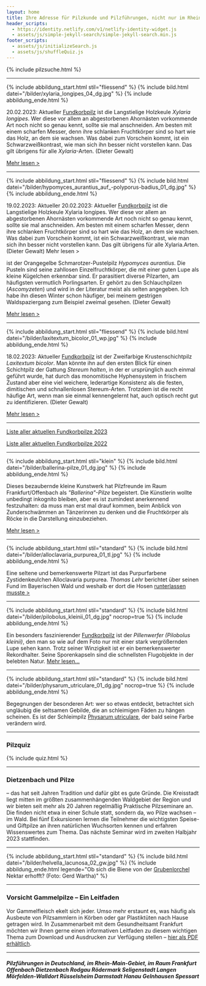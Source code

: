 ```yaml
---
layout: home
title: Ihre Adresse für Pilzkunde und Pilzführungen, nicht nur im Rhein-Main-Gebiet
header_scripts:
  - https://identity.netlify.com/v1/netlify-identity-widget.js
  - assets/js/simple-jekyll-search/simple-jekyll-search.min.js
footer_scripts:
  - assets/js/initializeSearch.js
  - assets/js/shuffleQuiz.js
---
```

{% include pilzsuche.html %}

- - -

{% include abbildung_start.html stil="fliessend" %}
{% include bild.html datei="/bilder/xylaria_longipes_04_dg.jpg" %}
{% include abbildung_ende.html %}

20.02.2023: Aktueller [Fundkorbpilz](AA "Glossar-") ist die Langstielige Holzkeule *Xylaria longipes*. Wer diese vor allem an abgestorbenen Ahornästen vorkommende Art noch nicht so genau kennt, sollte sie mal anschneiden. Am besten mit einem scharfen Messer, denn ihre schlanken Fruchtkörper sind so hart wie das Holz, an dem sie wachsen. Was dabei zum Vorschein kommt, ist ein Schwarzweißkontrast, wie man sich ihn besser nicht vorstellen kann. Das gilt übrigens für alle *Xylaria*-Arten. (Dieter Gewalt)

[Mehr lesen >](/pilze/xylaria-longipes-langstielige-holzkeule)

<div style="clear:  both"></div>

- - -

{% include abbildung_start.html stil="fliessend" %}
{% include bild.html datei="/bilder/hypomyces_aurantius_auf_-polyporus-badius_01_dg.jpg" %}
{% include abbildung_ende.html %}

19.02.2023: Aktueller 20.02.2023: Aktueller [Fundkorbpilz](AA "Glossar-") ist die Langstielige Holzkeule Xylaria longipes. Wer diese vor allem an abgestorbenen Ahornästen vorkommende Art noch nicht so genau kennt, sollte sie mal anschneiden. Am besten mit einem scharfen Messer, denn ihre schlanken Fruchtkörper sind so hart wie das Holz, an dem sie wachsen. Was dabei zum Vorschein kommt, ist ein Schwarzweißkontrast, wie man sich ihn besser nicht vorstellen kann. Das gilt übrigens für alle Xylaria.Arten. (Dieter Gewalt) Mehr lesen > <div style="clear:  both"></div> ist der Orangegelbe Schmarotzer-Pustelpilz *Hypomyces aurantius*. Die Pusteln sind seine zahllosen Einzelfruchtkörper, die mit einer guten Lupe als kleine Kügelchen erkennbar sind. Er parasitiert diverse Pilzarten, am häufigsten vermutlich Porlingsarten. Er gehört zu den Schlauchpilzen (*Ascomyzeten*) und wird in der Literatur meist als selten angegeben. Ich habe ihn diesen Winter schon häufiger, bei meinem gestrigen Waldspaziergang zum Beispiel zweimal gesehen. (Dieter Gewalt)

[Mehr lesen >](/pilze/hypomyces-aurantius-orangegelber-schmarotzer-pustelpilz)

<div style="clear:  both"></div>

- - -

{% include abbildung_start.html stil="fliessend" %}
{% include bild.html datei="/bilder/laxitextum_bicolor_01_wp.jpg" %}
{% include abbildung_ende.html %}

18.02.2023: Aktueller [Fundkorbpilz](AA "Glossar-") ist der Zweifarbige Krustenschichtpilz *Laxitextum bicolor*. Man könnte ihn auf den ersten Blick für einen Schichtpilz der Gattung *Stereum halten*, in der er ursprünglich auch einmal geführt wurde, hat durch das monomitische Hyphensystem in frischem Zustand aber eine viel weichere, lederartige Konsistenz als die festen, dimitischen und schnallenlosen Stereum-Arten. Trotzdem ist die recht häufige Art, wenn man sie einmal kennengelernt hat, auch optisch recht gut zu identifizieren. (Dieter Gewalt)

[Mehr lesen >](/pilze/laxitextum-bicolor-zweifarbiger-krustenschichtpilz)

<div style="clear:  both"></div>

- - -

[Liste aller aktuellen Fundkorbpilze 2023](/artikel/liste-aller-aktuellen-fundkorbpilze-2023.html)

[Liste aller aktuellen Fundkorbpilze 2022](/artikel/liste-aller-aktuellen-fundkorbpilze-2022.html)

- - -

{% include abbildung_start.html stil="klein" %}
{% include bild.html datei="/bilder/ballerina-pilze_01_dg.jpg" %}
{% include abbildung_ende.html %}

Dieses bezaubernde kleine Kunstwerk hat Pilzfreunde im Raum Frankfurt/Offenbach als *"Ballerina"-Pilze* begeistert. Die Künstlerin wollte unbedingt inkognito bleiben, aber es ist zumindest anerkennend festzuhalten: da muss man erst mal drauf kommen, beim Anblick von Zunderschwämmen an Tänzerinnen zu denken und die Fruchtkörper als Röcke in die Darstellung einzubeziehen.

[Mehr lesen >](/termine)

- - -

{% include abbildung_start.html stil="standard" %}
{% include bild.html datei="/bilder/alloclavaria_purpurea_01_tl.jpg" %}
{% include abbildung_ende.html %}

Eine seltene und bemerkenswerte Pilzart ist das Purpurfarbene Zystidenkeulchen Alloclavaria purpurea. *Thomas Lehr* berichtet über seinen Fund im Bayerischen Wald und weshalb er dort die Hosen [runterlassen musste >](/pilze/alloclavaria-purpurea-purpurfarbenes-zystidenkeulchen)

- - -

{% include abbildung_start.html stil="standard" %}
{% include bild.html datei="/bilder/pilobolus_kleinii_01_dg.jpg" nocrop=true %}
{% include abbildung_ende.html %}

Ein besonders faszinierender [Fundkorbpilz](AA "Glossar-") ist der *Pillenwerfer (Pilobolus kleinii)*, den man so wie auf dem Foto nur mit einer stark vergrößernden Lupe sehen kann. Trotz seiner Winzigkeit ist er ein bemerkenswerter Rekordhalter. Seine Sporenkapseln sind die schnellsten Flugobjekte in der belebten Natur. [Mehr lesen...](/pilze/pilobolus-kleinii-pillenwerfer)

- - -

{% include abbildung_start.html stil="standard" %}
{% include bild.html datei="/bilder/physarum_utriculare_01_dg.jpg" nocrop=true %}
{% include abbildung_ende.html %}

Begegnungen der besonderen Art: wer so etwas entdeckt, betrachtet sich ungläubig die seltsamen Gebilde, die an schleimigen Fäden zu hängen scheinen. Es ist der Schleimpilz [Physarum utriculare](/pilze/physarum-utriculare-fadenfruchtschleimpilz), der bald seine Farbe verändern wird.

- - -

### Pilzquiz

{% include quiz.html %}

- - -

### Dietzenbach und Pilze

– das hat seit Jahren Tradition und dafür gibt es gute Gründe. Die Kreisstadt liegt mitten im größten zusammenhängenden Waldgebiet der Region und wir bieten seit mehr als 20 Jahren regelmäßig Praktische Pilzseminare an. Die finden nicht etwa in einer Schule statt, sondern da, wo Pilze wachsen – im Wald. Bei fünf Exkursionen lernen die Teilnehmer die wichtigsten Speise- und Giftpilze an ihren natürlichen Wuchsorten kennen und erfahren Wissenswertes zum Thema. Das nächste Seminar wird im zweiten Halbjahr 2023 stattfinden.

- - -

{% include abbildung_start.html stil="standard" %}
{% include bild.html datei="/bilder/helvella_lacunosa_02_gw.jpg" %}
{% include abbildung_ende.html legende="Ob sich die Biene von der <a href='/pilze/helvella-lacunosa-grubenlorchel'>Grubenlorchel</a> Nektar erhofft?  (Foto: Gerd Wartha)" %}

- - -

### Vorsicht Gammelpilze – Ein Leitfaden

Vor Gammelfleisch ekelt sich jeder. Umso mehr erstaunt es, was häufig als Ausbeute von Pilzsammlern in Körben oder gar Plastiktüten nach Hause getragen wird. In Zusammenarbeit mit dem Gesundheitsamt Frankfurt möchten wir Ihnen gerne einen informativen Leitfaden zu diesem wichtigen Thema zum Download und Ausdrucken zur Verfügung stellen – [hier als PDF erhältlich](/assets/docs/Fundkorb.de-Gammelpilze.pdf).

- - -

##### Pilzführungen in Deutschland, im Rhein-Main-Gebiet, im Raum Frankfurt Offenbach Dietzenbach Rodgau Rödermark Seligenstadt Langen Mörfelden-Walldort Rüsselsheim Darmstadt Hanau Gelnhausen Spessart